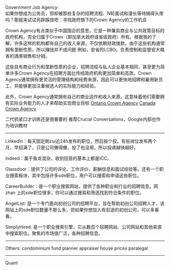 Government Job Agency:  
如果你想成为公务员，但却被那些复杂的招聘流程、N轮面试和漫长等待搞得头疼吗？那就来试试另辟蹊径吧：寻找政府旗下的Crown Agency的工作机会

Crown Agency有点类似于中国国企的意思，它是一种兼具商业与公共政策目标的政府机构，完全归属于Crown（即加拿大政府或省级政府）所有。根据我的了解，许多这样的机构都有自己的收入来源，不仅依赖财政拨款。由于这些机构通常拥有垄断性质，所以赚钱并不成问题 例如，安省的LCBO，负责控制和监督安大略省的酒类销售和分销。

这些具有商业行为和垄断性质的企业，招聘流程与私人企业基本相同，甚至更为简单许多Crown Agency在招聘方面比传统政府机构更加简单和高效。Crown Agency通常拥有更灵活的管理结构和经费来源，因此可以更快地招聘和雇用新员工，并能够更加注重候选人的实际能力和经验。

此外，Crown Agency通常拥有自己的商业运作和收入来源，这意味着他们需要拥有实际业务能力的人才来帮助实现商业目标
[Ontario Crown Agency](https://www.pas.gov.on.ca/home/Agencies-list)
[Canada Crown Agency](https://www.canada.ca/en/treasury-board-secretariat/services/guidance-crown-corporations/list-crown-corporations.html)

二代抓紧口才训练还是很重要的
推荐Crucial Conversations，Google内部也作为培训教材

---

LinkedIn：每天固定刷zui近24h发布的职位，然后挨个投。有些岗位发布两个月，早招满了，只是公司懒得撤，投了也没用，所以投递越快越好。  
  
Indeed：属于鱼龙混杂，收到回音的基本上都是ICC。  
  
Glassdoor：提供了公司的评论、工作评价、薪酬信息和面试经验等。还有一个职业搜索板块，其中包括许多sde职位，用户可以搜索和申请这些职位。  
  
CareerBuilder：是一个职业搜索网站，提供了各种职业和行业的招聘信息。网zhan 上的sde职位很多，你可以通过搜索和筛选找到符合条件的职位。  
  
AngelList: 是一个专门面向初创公司的招聘平台，旨在帮助初创公司招聘人才，该网站上的sde职位数量不那么多，但如果你想加入有前途的初创公司，可以多看看。  
  
SimplyHired: 是一个职业搜索引擎，它从数百个招聘网站、公司网站和其他来源中搜索职位。聚焦的市场很广泛，各种招聘信息。

---
Others:
condominium fund planner
appraiser house prices
paralegal

---


Quant
